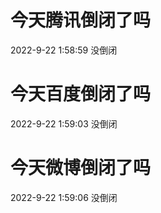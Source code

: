 # 今天腾讯倒闭了吗

2022-9-22 1:58:59 没倒闭

# 今天百度倒闭了吗

2022-9-22 1:59:03 没倒闭

# 今天微博倒闭了吗

2022-9-22 1:59:06 没倒闭

